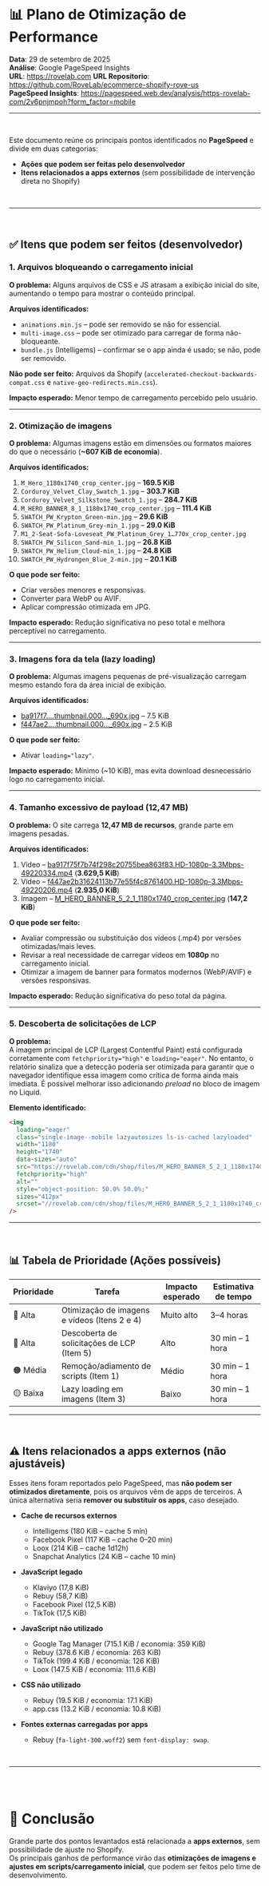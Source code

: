 # 📊 Plano de Otimização de Performance
**Data**: 29 de setembro de 2025  
**Análise**: Google PageSpeed Insights  
**URL**: https://rovelab.com 
**URL Repositorio**: https://github.com/RoveLab/ecommerce-shopify-rove-us  
**PageSpeed Insights**: https://pagespeed.web.dev/analysis/https-rovelab-com/2v6pnjmpoh?form_factor=mobile

---

<br>

Este documento reúne os principais pontos identificados no **PageSpeed** e divide em duas categorias:

- **Ações que podem ser feitas pelo desenvolvedor**  
- **Itens relacionados a apps externos** (sem possibilidade de intervenção direta no Shopify)  

<br>

---

<br>

## ✅ Itens que podem ser feitos (desenvolvedor)

### 1. Arquivos bloqueando o carregamento inicial
**O problema:** Alguns arquivos de CSS e JS atrasam a exibição inicial do site, aumentando o tempo para mostrar o conteúdo principal.  

**Arquivos identificados:**  
- `animations.min.js` – pode ser removido se não for essencial.  
- `multi-image.css` – pode ser otimizado para carregar de forma não-bloqueante.  
- `bundle.js` (Intelligems) – confirmar se o app ainda é usado; se não, pode ser removido.  

**Não pode ser feito:** Arquivos da Shopify (`accelerated-checkout-backwards-compat.css` e `native-geo-redirects.min.css`).  

**Impacto esperado:** Menor tempo de carregamento percebido pelo usuário.  

---

### 2. Otimização de imagens
**O problema:** Algumas imagens estão em dimensões ou formatos maiores do que o necessário (**~607 KiB de economia**).  

**Arquivos identificados:**  
1. `M_Hero_1180x1740_crop_center.jpg` – **169.5 KiB** 
2. `Corduroy_Velvet_Clay_Swatch_1.jpg` – **303.7 KiB**
3. `Corduroy_Velvet_Silkstone_Swatch_1.jpg` – **284.7 KiB**
4. `M_HERO_BANNER_8_1_1180x1740_crop_center.jpg` – **111.4 KiB**
5. `SWATCH_PW_Krypton_Green-min.jpg` – **29.6 KiB**
6. `SWATCH_PW_Platinum_Grey-min_1.jpg` – **29.0 KiB**
7. `M1_2-Seat-Sofa-Loveseat_PW_Platinum_Grey_1…770x_crop_center.jpg`
8. `SWATCH_PW_Silicon_Sand-min_1.jpg` – **26.8 KiB**
9. `SWATCH_PW_Helium_Cloud-min_1.jpg` – **24.8 KiB**
10. `SWATCH_PW_Hydrongen_Blue_2-min.jpg` – **20.1 KiB**

**O que pode ser feito:**  
- Criar versões menores e responsivas.  
- Converter para WebP ou AVIF.  
- Aplicar compressão otimizada em JPG.  

**Impacto esperado:** Redução significativa no peso total e melhora perceptível no carregamento.  


---

### 3. Imagens fora da tela (lazy loading)
**O problema:** Algumas imagens pequenas de pré-visualização carregam mesmo estando fora da área inicial de exibição.  

**Arquivos identificados:**  
- [ba917f7….thumbnail.000…_690x.jpg](https://rovelab.com/cdn/shop/files/preview_images/ba917f75f7b74f298c20755bea863f83.thumbnail.0000000000_690x.jpg?v=1749666405) – 7.5 KiB  
- [f447ae2….thumbnail.000…_690x.jpg](https://rovelab.com/cdn/shop/files/preview_images/f447ae2b31624113b77e55f4c8761400.thumbnail.0000000000_690x.jpg?v=1749666235) – 2.5 KiB  

**O que pode ser feito:**  
- Ativar `loading="lazy"`.  

**Impacto esperado:** Mínimo (~10 KiB), mas evita download desnecessário logo no carregamento inicial.  

---

### 4. Tamanho excessivo de payload (12,47 MB)
**O problema:** O site carrega **12,47 MB de recursos**, grande parte em imagens pesadas.  

**Arquivos identificados:**  
1. Vídeo – [ba917f75f7b74f298c20755bea863f83.HD-1080p-3.3Mbps-49220334.mp4](https://rovelab.com/cdn/shop/videos/c/vp/ba917f75f7b74f298c20755bea863f83/ba917f75f7b74f298c20755bea863f83.HD-1080p-3.3Mbps-49220334.mp4?v=0) (**3.629,5 KiB**)  
2. Vídeo – [f447ae2b31624113b77e55f4c8761400.HD-1080p-3.3Mbps-49220206.mp4](https://rovelab.com/cdn/shop/videos/c/vp/f447ae2b31624113b77e55f4c8761400/f447ae2b31624113b77e55f4c8761400.HD-1080p-3.3Mbps-49220206.mp4?v=0) (**2.935,0 KiB**)  
3. Imagem – [M_HERO_BANNER_5_2_1_1180x1740_crop_center.jpg](https://rovelab.com/cdn/shop/files/M_HERO_BANNER_5_2_1_1180x1740_crop_center.jpg?v=1758744258) (**147,2 KiB**)  



**O que pode ser feito:**  
- Avaliar compressão ou substituição dos vídeos (.mp4) por versões otimizadas/mais leves.  
- Revisar a real necessidade de carregar vídeos em **1080p** no carregamento inicial.  
- Otimizar a imagem de banner para formatos modernos (WebP/AVIF) e versões responsivas.   

**Impacto esperado:** Redução significativa do peso total da página.  

---

### 5. Descoberta de solicitações de LCP

**O problema:**  
A imagem principal de LCP (Largest Contentful Paint) está configurada corretamente com `fetchpriority="high"` e `loading="eager"`. No entanto, o relatório sinaliza que a detecção poderia ser otimizada para garantir que o navegador identifique essa imagem como crítica de forma ainda mais imediata. É possível melhorar isso adicionando *preload* no bloco de imagem no Liquid.

**Elemento identificado:**

```html
<img 
  loading="eager"
  class="single-image--mobile lazyautosizes ls-is-cached lazyloaded"
  width="1180" 
  height="1740" 
  data-sizes="auto" 
  src="https://rovelab.com/cdn/shop/files/M_HERO_BANNER_5_2_1_1180x1740_crop_center.jpg?v=1758744258"
  fetchpriority="high"
  alt=""
  style="object-position: 50.0% 50.0%;"
  sizes="412px"
  srcset="//rovelab.com/cdn/shop/files/M_HERO_BANNER_5_2_1_1180x1740_crop_center.jpg?v=1758744258"
/>

```

---

<br>

## 📊 Tabela de Prioridade (Ações possíveis)

| Prioridade | Tarefa                                | Impacto esperado | Estimativa de tempo |
|------------|----------------------------------------|------------------|----------------------|
| 🔴 Alta    | Otimização de imagens e vídeos (Itens 2 e 4)    | Muito alto       | 3–4 horas            |
| 🔴 Alta    | Descoberta de solicitações de LCP (Item 5) | Alto             | 30 min – 1 hora          |
| 🟠 Média   | Remoção/adiamento de scripts (Item 1) | Médio            | 30 min – 1 hora      |
| 🟡 Baixa   | Lazy loading em imagens (Item 3)      | Baixo            | 30 min – 1 hora      |

---

<br>

## ⚠️ Itens relacionados a apps externos (não ajustáveis)

Esses itens foram reportados pelo PageSpeed, mas **não podem ser otimizados diretamente**, pois os arquivos vêm de apps de terceiros. A única alternativa seria **remover ou substituir os apps**, caso desejado.  


- **Cache de recursos externos**  
  - Intelligems (180 KiB – cache 5 min)  
  - Facebook Pixel (117 KiB – cache 0–20 min)  
  - Loox (214 KiB – cache 1d12h)  
  - Snapchat Analytics (24 KiB – cache 10 min)  

- **JavaScript legado**  
  - Klaviyo (17,8 KiB)  
  - Rebuy (58,7 KiB)  
  - Facebook Pixel (12,5 KiB)  
  - TikTok (17,5 KiB)  

- **JavaScript não utilizado**  
  - Google Tag Manager (715.1 KiB / economia: 359 KiB)  
  - Rebuy (378.6 KiB / economia: 263 KiB)  
  - TikTok (199.4 KiB / economia: 126 KiB)  
  - Loox (147.5 KiB / economia: 111.6 KiB)  

- **CSS não utilizado**  
  - Rebuy (19.5 KiB / economia: 17.1 KiB)  
  - app.css (13.2 KiB / economia: 10.8 KiB)  

- **Fontes externas carregadas por apps**  
  - Rebuy (`fa-light-300.woff2`) sem `font-display: swap`.  

<br>

---

<br><br>

# 📌 Conclusão
Grande parte dos pontos levantados está relacionada a **apps externos**, sem possibilidade de ajuste no Shopify.  
Os principais ganhos de performance virão das **otimizações de imagens e ajustes em scripts/carregamento inicial**, que podem ser feitos pelo time de desenvolvimento.  

